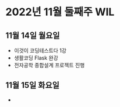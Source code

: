 # 2022년 11월 둘째주 WIL

## 11월 14일 월요일
- 이것이 코딩테스트다 1강
- 생활코딩 Flask 완강
- 전자공학 종합설계 프로젝트 진행

## 11월 15일 화요일
- 
